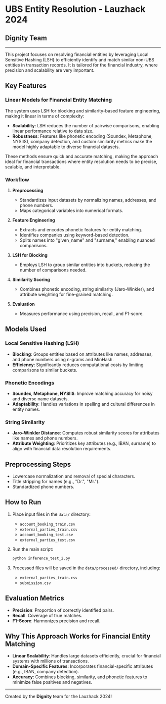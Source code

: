 
# UBS Entity Resolution - Lauzhack 2024
## Dignity Team

---

This project focuses on resolving financial entities by leveraging Local Sensitive Hashing (LSH) to efficiently identify and match similar non-UBS entities in transaction records. It is tailored for the financial industry, where precision and scalability are very important.

## Key Features

### Linear Models for Financial Entity Matching
The system uses LSH for blocking and similarity-based feature engineering, making it linear in terms of complexity:
- **Scalability**: LSH reduces the number of pairwise comparisons, enabling linear performance relative to data size.
- **Robustness**: Features like phonetic encoding (Soundex, Metaphone, NYSIIS), company detection, and custom similarity metrics make the model highly adaptable to diverse financial datasets.

These methods ensure quick and accurate matching, making the approach ideal for financial transactions where entity resolution needs to be precise, scalable, and interpretable.

### Workflow
1. **Preprocessing**  
   - Standardizes input datasets by normalizing names, addresses, and phone numbers.
   - Maps categorical variables into numerical formats.

2. **Feature Engineering**  
   - Extracts and encodes phonetic features for entity matching.
   - Identifies companies using keyword-based detection.
   - Splits names into "given_name" and "surname," enabling nuanced comparisons.

3. **LSH for Blocking**  
   - Employs LSH to group similar entities into buckets, reducing the number of comparisons needed.

4. **Similarity Scoring**  
   - Combines phonetic encoding, string similarity (Jaro-Winkler), and attribute weighting for fine-grained matching.

5. **Evaluation**  
   - Measures performance using precision, recall, and F1-score.

## Models Used
### Local Sensitive Hashing (LSH)
- **Blocking**: Groups entities based on attributes like names, addresses, and phone numbers using n-grams and MinHash.
- **Efficiency**: Significantly reduces computational costs by limiting comparisons to similar buckets.

### Phonetic Encodings
- **Soundex, Metaphone, NYSIIS**: Improve matching accuracy for noisy and diverse name datasets.
- **Adaptability**: Handles variations in spelling and cultural differences in entity names.

### String Similarity
- **Jaro-Winkler Distance**: Computes robust similarity scores for attributes like names and phone numbers.
- **Attribute Weighting**: Prioritizes key attributes (e.g., IBAN, surname) to align with financial data resolution requirements.

## Preprocessing Steps
- Lowercase normalization and removal of special characters.
- Title stripping for names (e.g., "Dr.", "Mr.").
- Standardized phone numbers.

## How to Run
1. Place input files in the `data/` directory:
   - `account_booking_train.csv`
   - `external_parties_train.csv`
   - `account_booking_test.csv`
   - `external_parties_test.csv`

2. Run the main script:
   ```bash
   python inference_test_2.py
   ```

3. Processed files will be saved in the `data/processed/` directory, including:
   - `external_parties_train.csv`
   - `submission.csv`

## Evaluation Metrics
- **Precision**: Proportion of correctly identified pairs.
- **Recall**: Coverage of true matches.
- **F1-Score**: Harmonizes precision and recall.

## Why This Approach Works for Financial Entity Matching
- **Linear Scalability**: Handles large datasets efficiently, crucial for financial systems with millions of transactions.
- **Domain-Specific Features**: Incorporates financial-specific attributes (e.g., IBAN, company detection).
- **Accuracy**: Combines blocking, similarity, and phonetic features to minimize false positives and negatives.

---

Created by the **Dignity** team for the Lauzhack 2024!
